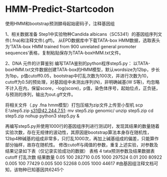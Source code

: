 # HMM-Predict-Startcodon
使用HMM和bootstrap预测酵母起始密码子，注释基因组

1、相关数据准备
Step1中实验物种Candida albicans（SC5341）的基因组序列文件(.fna)和注释文件(.gff)。
从EPD数据库中下载TATA-box HMM数据，选取表头为’TATA-box HMM trained from 900 unrelated general promoter sequences’表格，复制粘贴保存为TATA-boxHMM.txt文件。

2、DNA 元件的计算鉴别
编写TATA鉴别的python程序step5.py：
以TATA-boxHMM.txt文件数据创建TATA-box的HMM模型，默认wordsize为12bp，步长为1bp，p值cutoff0.05，bootstrap中打乱次数为100次，并进行次数为10，cutoff为0.5的预处理，对基因组中未测出序列(N)，非明确碱基(W S等)，均忽略不计入在内，保留score，-log(score)，p值，染色体序号，起始位点，正负链，与预测的序列，输出为out.gff文件。


将相关文件（.py .fna hmm模型）打包压缩为zip文件上传至小型机
scp E:\step5.zip s31@42.244.7.51:
mv step5.zip genomic/
unzip step5.zip
cd step5.zip
nohup python3 step5.py & 
 
再编写step5.py并使用1000行的基因组序列进行测试时，发现其结果的数量随着实验次数，存在无规律的波动性，其原因是bootstrap算法本身存在随机性，12bp4种碱基的组成非常多，只打乱1000次，再加上碱基组成的偏差，只能算作部分抽样，故存在随机性。
修改cutoff与阈值的参数，重复上述实验，对参数及结果记录如下表（仅记录实验成功的数据）
表格 4 tata预测参数及结果数据表
cutoff	打乱次数	结果数量
0.05	100	282710
0.05	1000	297524
0.01	200	80922
0.005	100	77429
0.005	500	52268
0.005	1000	44617
#由基因组注释文档可知，该物种已知基因共6245个

